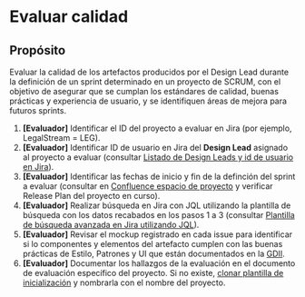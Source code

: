 # Evaluar calidad

## Propósito
Evaluar la calidad de los artefactos producidos por el Design Lead durante la definición de un sprint determinado en un proyecto de SCRUM, con el objetivo de asegurar que se cumplan los estándares de calidad, buenas prácticas y experiencia de usuario, y se identifiquen áreas de mejora para futuros sprints.

1. **[Evaluador]** Identificar el ID del proyecto a evaluar en Jira (por ejemplo, LegalStream = LEG).
2. **[Evaluador]** Identificar ID de usuario en Jira del **Design Lead** asignado al proyecto a evaluar (consultar [Listado de Design Leads y id de usuario en Jira](../guias-de-diseno/filtrado-de-issues-que-fueron-asignadosa-un-design-lead-en-jira)).
3. **[Evaluador]** Identificar las fechas de inicio y fin de la definción del sprint a evaluar (consultar en [Confluence espacio de proyecto](https://jr2vjr5z5dfsbuueh.atlassian.net/wiki) y verificar Release Plan del proyecto en curso).
4. **[Evaluador]** Realizar búsqueda en Jira con JQL utilizando la plantilla de búsqueda con los datos recabados en los pasos 1 a 3 (consultar [Plantilla de búsqueda avanzada en Jira utilizando JQL](../guias-de-diseno/filtrado-de-issues-que-fueron-asignadosa-un-design-lead-en-jira)).
5. **[Evaluador]** Revisar el mockup registrado en cada issue para identificar si lo componentes y elementos del artefacto cumplen con las buenas prácticas de Estilo, Patrones y UI que están documentados en la [GDII](https://lkmx-design-knowledge.vercel.app/).
6. **[Evaluador]** Documentar los hallazgos de la evaluación en el documento de evaluación específico del proyecto. Si no existe, [clonar plantilla de inicialización](https://drive.google.com/drive/folders/1hu6dw9dznkGgXKTzcScbT5AwdpgH-S6U?usp=sharing) y nombrarla con el nombre del proyecto.



